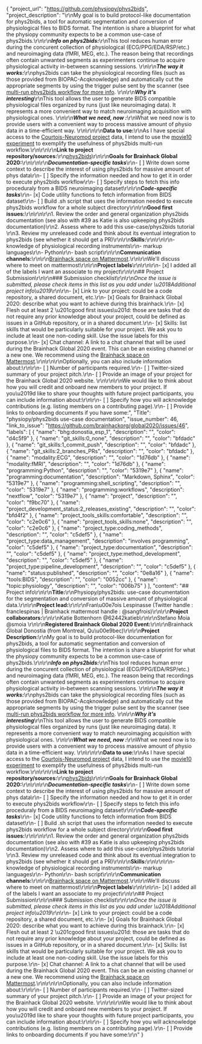 {
  "project_url": "https://github.com/physiopy/phys2bids",
  "project_description": "\r\nMy goal is to build protocol-like documentation for phys2bids, a tool for automatic segmentation and conversion of physiological files to BIDS format. The intention is share a blueprint for what the physiopy community expects to be a common use-case of phys2bids.\r\n\r\n***Info on phys2bids:***\r\nThis tool reduces human error during the concurent collection of physiological (ECG/PPG/EDA/RSP/etc.) and neuroimaging data (fMRI, MEG, etc.). The reason being that recordings often contain unwanted segments as experimenters continue to acquire physiological activity in-between scanning sessions. \r\n\r\n***The way it works:***\r\nphys2bids can take the physiological recording files (such as those provided from BIOPAC-Acqknowledge) and automatically cut the appropriate segments by using the trigger pulse sent by the scanner (see [multi-run phys2bids workflow for more info](https://phys2bids.readthedocs.io/en/latest/howto.html#what-if-i-have-multiple-acquisition-types). \r\n\r\n***Why it's interesting***\r\nThis tool allows the user to generate BIDS compatible physiological files organized by runs (just like neuroimaging data). It represents a more convenient way to match neuroimaging acquisition with physiological ones. \r\n\r\n***What we need, now :***\r\nWhat we need now is to provide users with a convenient way to process massive amount of physio data in a time-efficient way. \r\n\r\n\r\n**Data to use:**\r\nAs I have special access to the [Courtois-Neuromod project](https://cneuromod.ca) data, I intend to use the [movie10 experiment](https://docs.cneuromod.ca/en/2020-alpha/DATASETS.html#movie10) to exemplify the usefulness of phys2bids multi-run workflow.\r\n\r\n\r\n**Link to project repository/sources:**\r\n[phys2bids](https://github.com/physiopy/phys2bids)\r\n\r\n**Goals for Brainhack Global 2020:**\r\n<!-- Add a list of milestones or deliverables that you expect to achieve during the event. Try to provide goals of varying complexity for contributors with different sets of skills. -->\r\n\r\n***Documentation-specific tasks***\r\n- [ ] Write down some context to describe the interest of using phys2bids for massive amount of phys data\r\n- [ ] Specify the information needed and how to get it in order to execute phys2bids workflow\r\n- [ ] Specify steps to fetch this info proceduraly from a BIDS neuroimaging dataset\r\n\r\n***Code-specific tasks***\r\n- [x] Code utility functions to fetch information from BIDS dataset\r\n- [ ] Build .sh script that uses the information needed to execute phys2bids workflow for a whole subject directory\r\n\r\n**Good first issues:**\r\n<!-- Add a list of tasks to help new contributors find easy gateways into open source projects. -->\r\n\r\n1. Review the order and general organization phys2bids documentation (see also with #39 as Katie is also upkeeping phys2bids documentation)\r\n2. Assess where to add this use-case/phys2bids tutorial \r\n3. Review my unreleased code and think about its eventual integration to phys2bids (see whether it should get a PR)\r\n\r\n**Skills:**\r\n<!-- Add a list of skills needed to contribute to this project. Try to think of both coding and non-coding skills. You can provide predefined skill levels, but it\u2019s better if you give concrete examples of the type of task contributors will be facing. Please make sure you create equal opportunities to accommodate the newcomers in your project to learn from each other and share the experiences. -->\r\n\r\n- knowledge of physiological recording instruments\r\n- markup languages\r\n- Python\r\n- bash script\r\n\r\n**Communication channels:**\r\n<!-- Add links to chat channels in Slack or Mattermost -->\r\n[Brainhack space on Mattermost](https://mattermost.brainhack.org/bhd-physiopy).\r\n\r\nWe'll discuss where to meet on mattermost\r\n\r\n**Project labels**\r\n<!-- Please prepend a hashtag (#) to all of the labels that fit your project, then tick the box below to state you did so (either by adding an 'x' between square brackets or by ticking it after submission). Please make sure that you stick by the labels listed for each topic below, rather than adding any new one, for further actions to work properly on the issue labels.\r\n\r\nE.g. my project is about the modulatory effect of salmon mousse on British supper survival\r\nIn the following list:\r\n```\r\nmeal:\r\nbrunch, supper\r\ntype:\r\nmousse, salmon, squid\r\n```\r\nI'm going to hashtag all of the labels I need my project to be indexed in:\r\n```\r\nmeal:\r\nbrunch, #supper\r\ntype:\r\n#mousse, #salmon, squid\r\n```\r\n\r\nNow the real list (please indicate all of the labels you'd like to add to your project):\r\n\r\n- Type of project:\r\n#coding_methods, #data_management, #documentation, #method_development,\r\n#pipeline_development, tutorial_recording, visualization\r\n\r\n- Project development status:\r\n0_concept_no_content, #1_basic structure, 2_releases_existing\r\n\r\n- Topic of the projet:\r\nBayesian_approaches, causality, connectome, data_visualisation, deep_learning,\r\ndiffusion, diversity_inclusivity_equality, EEG_EventRelatedResponseModelling,\r\nEEG_source_modelling, Granger_causality, hypothesis_testing, ICA, information_theory,\r\nmachine_learning, MR_methodologies, neural_decoding, neural_encoding, neural_networks,\r\nPCA, #physiology, reinforcement_learning, reproducible_scientific_methods, single_neuron_models,\r\nstatistical_modelling, systems_neuroscience, tractography\r\n\r\n- Tools used in the project:\r\nAFNI, ANTs, #BIDS, Brainstorm, CPAC, Datalad, DIPY, FieldTrip, fMRIPrep, Freesurfer,\r\nFSL, Jupyter, MNE, MRtrix, Nipype, NWB, SPM\r\n\r\n- Tools skill level required to enter the project (more than one possible):\r\ncomfortable, expert, familiar, no_skills_required\r\n\r\n- Programming language used in the project:\r\nno_programming_involved, C++, containerization, #documentation, Java, Julia, Matlab,\r\n#Python, R, #shell_scripting, Unix_command_line, Web, #workflows\r\n\r\n- Modalities involved in the project (if any):\r\nbehavioral, DWI, #ECG, ECOG, EEG, eye_tracking, #fMRI, fNIRS, MEG, MRI, PET, TDCS, TMS\r\n\r\n- Git skills reuired to enter the project (more than one possible):\r\n0_no_git_skills, #1_commit_push, #2_branches_PRs, 3_continuous_integration\r\n-->\r\n\r\n- [x] I added all of the labels I want an associate to my project\r\n\r\n## Project Submission\r\n\r\n### Submission checklist\r\n\r\n*Once the issue is submitted, please check items in this list as you add under \u2018Additional project info\u2019*\r\n\r\n- [x] Link to your project: could be a code repository, a shared document, etc.\r\n- [x] Goals for Brainhack Global 2020: describe what you want to achieve during this brainhack.\r\n- [x] Flesh out at least 2 \u201cgood first issues\u201d: those are tasks that do not require any prior knowledge about your project, could be defined as issues in a GitHub repository, or in a shared document.\r\n- [x] Skills: list skills that would be particularly suitable for your project. We ask you to include at least one non-coding skill. Use the issue labels for this purpose.\r\n- [x] Chat channel: A link to a chat channel that will be used during the Brainhack Global 2020 event. This can be an existing channel or a new one. We recommend using the [Brainhack space on Mattermost](https://mattermost.brainhack.org/).\r\n<!-- [x] Video channel: A link to a video channel that will be used during the Brainhack Global 2020 Brainhack. This can be an existing channel or a new one. For instance a [Jitsi meet room](https://meet.jit.si/). **Please, do not make the video channel public in here**: post a message in your chat channel and pin it so that it remains private, you do not get undesired content, and contributors can still have access to it..-->\r\n\r\nOptionally, you can also include information about:\r\n\r\n- [ ] Number of participants required.\r\n- [ ] Twitter-sized summary of your project pitch.\r\n- [ ] Provide an image of your project for the Brainhack Global 2020 website. \r\n<!-- You can put an image anywhere in this issue and it will be used to build your project page on the website. -->\r\n\r\nWe would like to think about how you will credit and onboard new members to your project. If you\u2019d like to share your thoughts with future project participants, you can include information about:\r\n\r\n- [ ] Specify how you will acknowledge contributions (e.g. listing members on a contributing page).\r\n- [ ] Provide links to onboarding documents if you have some:",
  "Title": "physiopy/phys2bids use-case documentation",
  "issue_number": 46,
  "link_to_issue": "https://github.com/brainhackorg/global2020/issues/46",
  "labels": [
    {
      "name": "bhg:donostia_esp_1",
      "description": "",
      "color": "d4c5f9"
    },
    {
      "name": "git_skills:0_none",
      "description": "",
      "color": "bfdadc"
    },
    {
      "name": "git_skills:1_commit_push",
      "description": "",
      "color": "bfdadc"
    },
    {
      "name": "git_skills:2_branches_PRs",
      "description": "",
      "color": "bfdadc"
    },
    {
      "name": "modality:ECG",
      "description": "",
      "color": "1d76db"
    },
    {
      "name": "modality:fMRI",
      "description": "",
      "color": "1d76db"
    },
    {
      "name": "programming:Python",
      "description": "",
      "color": "5319e7"
    },
    {
      "name": "programming:documentation",
      "description": "Markdown, Sphinx",
      "color": "5319e7"
    },
    {
      "name": "programming:shell_scripting",
      "description": "",
      "color": "5319e7"
    },
    {
      "name": "programming:workflows",
      "description": "nextflow",
      "color": "5319e7"
    },
    {
      "name": "project",
      "description": "",
      "color": "f9bc70"
    },
    {
      "name": "project_development_status:2_releases_existing",
      "description": "",
      "color": "bfd4f2"
    },
    {
      "name": "project_tools_skills:comfortable",
      "description": "",
      "color": "c2e0c6"
    },
    {
      "name": "project_tools_skills:none",
      "description": "",
      "color": "c2e0c6"
    },
    {
      "name": "project_type:coding_methods",
      "description": "",
      "color": "c5def5"
    },
    {
      "name": "project_type:data_management",
      "description": "involves programming",
      "color": "c5def5"
    },
    {
      "name": "project_type:documentation",
      "description": "",
      "color": "c5def5"
    },
    {
      "name": "project_type:method_development",
      "description": "",
      "color": "c5def5"
    },
    {
      "name": "project_type:pipeline_development",
      "description": "",
      "color": "c5def5"
    },
    {
      "name": "status:published",
      "description": "",
      "color": "0e8a16"
    },
    {
      "name": "tools:BIDS",
      "description": "",
      "color": "0052cc"
    },
    {
      "name": "topic:physiology",
      "description": "",
      "color": "006b75"
    }
  ],
  "content": "## Project info\r\n\r\n**Title:**\r\nPhysiopy/phys2bids: use-case documentation for the segmentation and conversion of massive amount of physiological data.\r\n\r\n**Project lead:**\r\n\r\nFran\u00e7ois Lespinasse (Twitter handle : franclespinas | Brainhack mattermost handle : @sangfrois)\r\n\r\n**Project collaborators:**\r\n\r\nKatie Bottenhorn @62442katieb\r\n\r\nStefano Moia @smoia \r\n\r\n**Registered Brainhack Global 2020 Event:**\r\n\r\nBrainhack Global Donostia (from Montreal, Qu\u00e9bec)\r\n\r\n**Project Description:**\r\nMy goal is to build protocol-like documentation for phys2bids, a tool for automatic segmentation and conversion of physiological files to BIDS format. The intention is share a blueprint for what the physiopy community expects to be a common use-case of phys2bids.\r\n\r\n***Info on phys2bids:***\r\nThis tool reduces human error during the concurent collection of physiological (ECG/PPG/EDA/RSP/etc.) and neuroimaging data (fMRI, MEG, etc.). The reason being that recordings often contain unwanted segments as experimenters continue to acquire physiological activity in-between scanning sessions. \r\n\r\n***The way it works:***\r\nphys2bids can take the physiological recording files (such as those provided from BIOPAC-Acqknowledge) and automatically cut the appropriate segments by using the trigger pulse sent by the scanner (see [multi-run phys2bids workflow for more info](https://phys2bids.readthedocs.io/en/latest/howto.html#what-if-i-have-multiple-acquisition-types). \r\n\r\n***Why it's interesting***\r\nThis tool allows the user to generate BIDS compatible physiological files organized by runs (just like neuroimaging data). It represents a more convenient way to match neuroimaging acquisition with physiological ones. \r\n\r\n***What we need, now :***\r\nWhat we need now is to provide users with a convenient way to process massive amount of physio data in a time-efficient way. \r\n\r\n\r\n**Data to use:**\r\nAs I have special access to the [Courtois-Neuromod project](https://cneuromod.ca) data, I intend to use the [movie10 experiment](https://docs.cneuromod.ca/en/2020-alpha/DATASETS.html#movie10) to exemplify the usefulness of phys2bids multi-run workflow.\r\n\r\n\r\n**Link to project repository/sources:**\r\n[phys2bids](https://github.com/physiopy/phys2bids)\r\n\r\n**Goals for Brainhack Global 2020:**\r\n<!-- Add a list of milestones or deliverables that you expect to achieve during the event. Try to provide goals of varying complexity for contributors with different sets of skills. -->\r\n\r\n***Documentation-specific tasks***\r\n- [ ] Write down some context to describe the interest of using phys2bids for massive amount of phys data\r\n- [ ] Specify the information needed and how to get it in order to execute phys2bids workflow\r\n- [ ] Specify steps to fetch this info proceduraly from a BIDS neuroimaging dataset\r\n\r\n***Code-specific tasks***\r\n- [x] Code utility functions to fetch information from BIDS dataset\r\n- [ ] Build .sh script that uses the information needed to execute phys2bids workflow for a whole subject directory\r\n\r\n**Good first issues:**\r\n<!-- Add a list of tasks to help new contributors find easy gateways into open source projects. -->\r\n\r\n1. Review the order and general organization phys2bids documentation (see also with #39 as Katie is also upkeeping phys2bids documentation)\r\n2. Assess where to add this use-case/phys2bids tutorial \r\n3. Review my unreleased code and think about its eventual integration to phys2bids (see whether it should get a PR)\r\n\r\n**Skills:**\r\n<!-- Add a list of skills needed to contribute to this project. Try to think of both coding and non-coding skills. You can provide predefined skill levels, but it\u2019s better if you give concrete examples of the type of task contributors will be facing. Please make sure you create equal opportunities to accommodate the newcomers in your project to learn from each other and share the experiences. -->\r\n\r\n- knowledge of physiological recording instruments\r\n- markup languages\r\n- Python\r\n- bash script\r\n\r\n**Communication channels:**\r\n<!-- Add links to chat channels in Slack or Mattermost -->\r\n[Brainhack space on Mattermost](https://mattermost.brainhack.org/bhd-physiopy).\r\n\r\nWe'll discuss where to meet on mattermost\r\n\r\n**Project labels**\r\n<!-- Please prepend a hashtag (#) to all of the labels that fit your project, then tick the box below to state you did so (either by adding an 'x' between square brackets or by ticking it after submission). Please make sure that you stick by the labels listed for each topic below, rather than adding any new one, for further actions to work properly on the issue labels.\r\n\r\nE.g. my project is about the modulatory effect of salmon mousse on British supper survival\r\nIn the following list:\r\n```\r\nmeal:\r\nbrunch, supper\r\ntype:\r\nmousse, salmon, squid\r\n```\r\nI'm going to hashtag all of the labels I need my project to be indexed in:\r\n```\r\nmeal:\r\nbrunch, #supper\r\ntype:\r\n#mousse, #salmon, squid\r\n```\r\n\r\nNow the real list (please indicate all of the labels you'd like to add to your project):\r\n\r\n- Type of project:\r\n#coding_methods, #data_management, #documentation, #method_development,\r\n#pipeline_development, tutorial_recording, visualization\r\n\r\n- Project development status:\r\n0_concept_no_content, #1_basic structure, 2_releases_existing\r\n\r\n- Topic of the projet:\r\nBayesian_approaches, causality, connectome, data_visualisation, deep_learning,\r\ndiffusion, diversity_inclusivity_equality, EEG_EventRelatedResponseModelling,\r\nEEG_source_modelling, Granger_causality, hypothesis_testing, ICA, information_theory,\r\nmachine_learning, MR_methodologies, neural_decoding, neural_encoding, neural_networks,\r\nPCA, #physiology, reinforcement_learning, reproducible_scientific_methods, single_neuron_models,\r\nstatistical_modelling, systems_neuroscience, tractography\r\n\r\n- Tools used in the project:\r\nAFNI, ANTs, #BIDS, Brainstorm, CPAC, Datalad, DIPY, FieldTrip, fMRIPrep, Freesurfer,\r\nFSL, Jupyter, MNE, MRtrix, Nipype, NWB, SPM\r\n\r\n- Tools skill level required to enter the project (more than one possible):\r\ncomfortable, expert, familiar, no_skills_required\r\n\r\n- Programming language used in the project:\r\nno_programming_involved, C++, containerization, #documentation, Java, Julia, Matlab,\r\n#Python, R, #shell_scripting, Unix_command_line, Web, #workflows\r\n\r\n- Modalities involved in the project (if any):\r\nbehavioral, DWI, #ECG, ECOG, EEG, eye_tracking, #fMRI, fNIRS, MEG, MRI, PET, TDCS, TMS\r\n\r\n- Git skills reuired to enter the project (more than one possible):\r\n0_no_git_skills, #1_commit_push, #2_branches_PRs, 3_continuous_integration\r\n-->\r\n\r\n- [x] I added all of the labels I want an associate to my project\r\n\r\n## Project Submission\r\n\r\n### Submission checklist\r\n\r\n*Once the issue is submitted, please check items in this list as you add under \u2018Additional project info\u2019*\r\n\r\n- [x] Link to your project: could be a code repository, a shared document, etc.\r\n- [x] Goals for Brainhack Global 2020: describe what you want to achieve during this brainhack.\r\n- [x] Flesh out at least 2 \u201cgood first issues\u201d: those are tasks that do not require any prior knowledge about your project, could be defined as issues in a GitHub repository, or in a shared document.\r\n- [x] Skills: list skills that would be particularly suitable for your project. We ask you to include at least one non-coding skill. Use the issue labels for this purpose.\r\n- [x] Chat channel: A link to a chat channel that will be used during the Brainhack Global 2020 event. This can be an existing channel or a new one. We recommend using the [Brainhack space on Mattermost](https://mattermost.brainhack.org/).\r\n<!-- [x] Video channel: A link to a video channel that will be used during the Brainhack Global 2020 Brainhack. This can be an existing channel or a new one. For instance a [Jitsi meet room](https://meet.jit.si/). **Please, do not make the video channel public in here**: post a message in your chat channel and pin it so that it remains private, you do not get undesired content, and contributors can still have access to it..-->\r\n\r\nOptionally, you can also include information about:\r\n\r\n- [ ] Number of participants required.\r\n- [ ] Twitter-sized summary of your project pitch.\r\n- [ ] Provide an image of your project for the Brainhack Global 2020 website. \r\n<!-- You can put an image anywhere in this issue and it will be used to build your project page on the website. -->\r\n\r\nWe would like to think about how you will credit and onboard new members to your project. If you\u2019d like to share your thoughts with future project participants, you can include information about:\r\n\r\n- [ ] Specify how you will acknowledge contributions (e.g. listing members on a contributing page).\r\n- [ ] Provide links to onboarding documents if you have some:\r\n"
}

